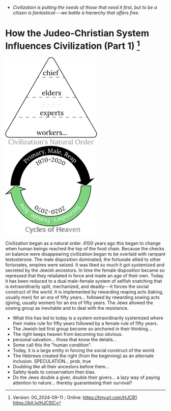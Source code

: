 [^Information]: Version: 00_2024-09-11 ; Online: https://tinyurl.com/HJCR1 https://bit.ly/HJCSIC

* *Civilization is putting the needs of those that need it first, but to be a citizen is fantastical---we battle a hierarchy that offers free.*

# How the Judeo-Christian System Influences Civilization (Part 1) [^Information]

![](images/05_ages-of-civilization_eden.svg)![](images/10_cycles-of-heaven.svg)

Civilization began as a natural order. 4100 years ago this began to change when human beings reached the top of the food chain. Because the checks on balance were disappearing civilization began to be overlaid with rampant testosterone. The male disposition dominated, the fortunate allied to other fortunates, empires were seized. It was liked so much it got systemized and secreted by the Jewish ancestors. In time the female disposition became so repressed that they retaliated in force and made an age of their own. Today it has been reduced to a dual male-female system of selfish snatching that is extraordinarily split, mechanized, and deadly---it forces the social construct of the world. It is implemented by rewarding reaping acts (taking, usually men) for an era of fifty years... followed by rewarding sowing acts (giving, usually women) for an era of fifty years. The Jews allowed the sowing group as inevitable and to deal with the resistance.

* What this has led to today is a system extraordinarily systemized where their males rule for fifty years followed by a female rule of fifty years.
* The Jewish-led first group become so anchored in their thinking...
* The right keeps heaven from becoming too obvious.
* personal salvation... those that know the details...
* Some call this the "human condition".
* Today, it is a large entity in forcing the social construct of the world. 
* The Hebrews created the right (from the beginning) as an alternate inclusion. SPECULATION... prob. true
* Doubling like all their ancestors before them...
* Safety leads to conservatism then bias.
* Do the Jews double a giver, double their givers... a lazy way of paying attention to nature... thereby guaranteeing their survival?

